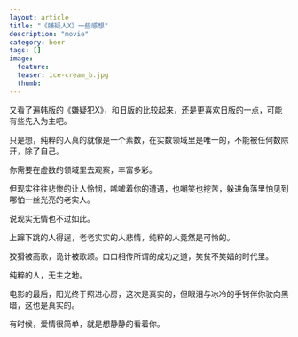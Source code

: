```yaml
---
layout: article
title: "《嫌疑人X》一些感想"
description: "movie"
category: beer
tags: []
image:
  feature:
  teaser: ice-cream_b.jpg
  thumb:
---
```


又看了遍韩版的《嫌疑犯X》，和日版的比较起来，还是更喜欢日版的一点，可能有些先入为主吧。  

只是想，纯粹的人真的就像是一个素数，在实数领域里是唯一的，不能被任何数除开，除了自己。  

你需要在虚数的领域里去观察，丰富多彩。  

但现实往往悲惨的让人怜悯，唏嘘着你的遭遇，也嘲笑也挖苦，躲进角落里怕见到哪怕一丝光亮的老实人。  

说现实无情也不过如此。  

上蹿下跳的人得逞，老老实实的人悲情，纯粹的人竟然是可怜的。  

狡猾被高歌，诡计被歌颂。口口相传所谓的成功之道，笑贫不笑娼的时代里。  

纯粹的人，无主之地。  

电影的最后，阳光终于照进心房，这次是真实的，但眼泪与冰冷的手铐伴你驶向黑暗，这也是真实的。

有时候，爱情很简单，就是想静静的看着你。
